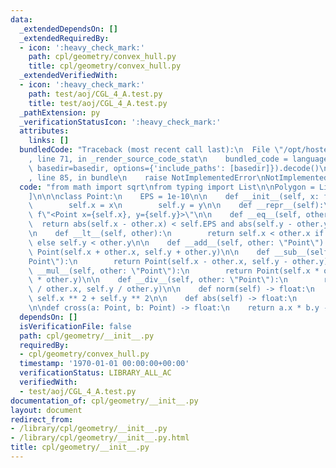 ```yaml
---
data:
  _extendedDependsOn: []
  _extendedRequiredBy:
  - icon: ':heavy_check_mark:'
    path: cpl/geometry/convex_hull.py
    title: cpl/geometry/convex_hull.py
  _extendedVerifiedWith:
  - icon: ':heavy_check_mark:'
    path: test/aoj/CGL_4_A.test.py
    title: test/aoj/CGL_4_A.test.py
  _pathExtension: py
  _verificationStatusIcon: ':heavy_check_mark:'
  attributes:
    links: []
  bundledCode: "Traceback (most recent call last):\n  File \"/opt/hostedtoolcache/Python/3.9.1/x64/lib/python3.9/site-packages/onlinejudge_verify/documentation/build.py\"\
    , line 71, in _render_source_code_stat\n    bundled_code = language.bundle(stat.path,\
    \ basedir=basedir, options={'include_paths': [basedir]}).decode()\n  File \"/opt/hostedtoolcache/Python/3.9.1/x64/lib/python3.9/site-packages/onlinejudge_verify/languages/python.py\"\
    , line 85, in bundle\n    raise NotImplementedError\nNotImplementedError\n"
  code: "from math import sqrt\nfrom typing import List\n\nPolygon = List[\"Point\"\
    ]\n\n\nclass Point:\n    EPS = 1e-10\n\n    def __init__(self, x: float, y: float):\n\
    \        self.x = x\n        self.y = y\n\n    def __repr__(self):\n        return\
    \ f\"<Point x={self.x}, y={self.y}>\"\n\n    def __eq__(self, other):\n      \
    \  return abs(self.x - other.x) < self.EPS and abs(self.y - other.y) < self.EPS\n\
    \n    def __lt__(self, other):\n        return self.x < other.x if self.x != other.x\
    \ else self.y < other.y\n\n    def __add__(self, other: \"Point\"):\n        return\
    \ Point(self.x + other.x, self.y + other.y)\n\n    def __sub__(self, other: \"\
    Point\"):\n        return Point(self.x - other.x, self.y - other.y)\n\n    def\
    \ __mul__(self, other: \"Point\"):\n        return Point(self.x * other.x, self.y\
    \ * other.y)\n\n    def __div__(self, other: \"Point\"):\n        return Point(self.x\
    \ / other.x, self.y / other.y)\n\n    def norm(self) -> float:\n        return\
    \ self.x ** 2 + self.y ** 2\n\n    def abs(self) -> float:\n        return sqrt(self.norm())\n\
    \n\ndef cross(a: Point, b: Point) -> float:\n    return a.x * b.y - a.y * b.x\n"
  dependsOn: []
  isVerificationFile: false
  path: cpl/geometry/__init__.py
  requiredBy:
  - cpl/geometry/convex_hull.py
  timestamp: '1970-01-01 00:00:00+00:00'
  verificationStatus: LIBRARY_ALL_AC
  verifiedWith:
  - test/aoj/CGL_4_A.test.py
documentation_of: cpl/geometry/__init__.py
layout: document
redirect_from:
- /library/cpl/geometry/__init__.py
- /library/cpl/geometry/__init__.py.html
title: cpl/geometry/__init__.py
---
```

